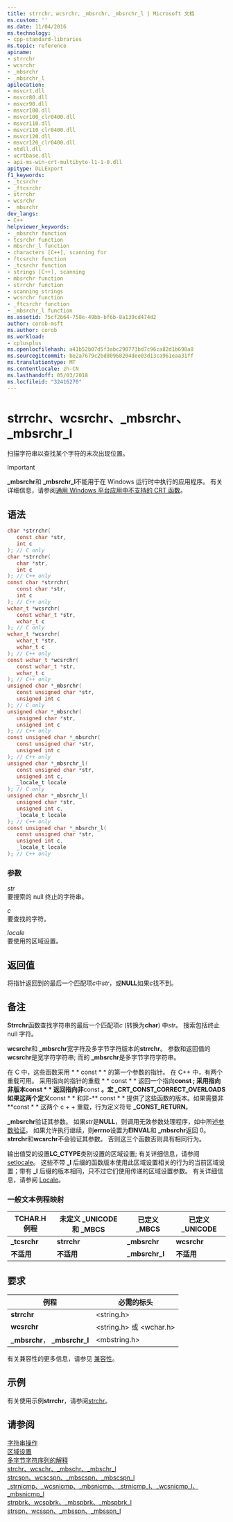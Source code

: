 ```yaml
---
title: strrchr、wcsrchr、_mbsrchr、_mbsrchr_l | Microsoft 文档
ms.custom: ''
ms.date: 11/04/2016
ms.technology:
- cpp-standard-libraries
ms.topic: reference
apiname:
- strrchr
- wcsrchr
- _mbsrchr
- _mbsrchr_l
apilocation:
- msvcrt.dll
- msvcr80.dll
- msvcr90.dll
- msvcr100.dll
- msvcr100_clr0400.dll
- msvcr110.dll
- msvcr110_clr0400.dll
- msvcr120.dll
- msvcr120_clr0400.dll
- ntdll.dll
- ucrtbase.dll
- api-ms-win-crt-multibyte-l1-1-0.dll
apitype: DLLExport
f1_keywords:
- _tcsrchr
- _ftcsrchr
- strrchr
- wcsrchr
- _mbsrchr
dev_langs:
- C++
helpviewer_keywords:
- _mbsrchr function
- tcsrchr function
- mbsrchr_l function
- characters [C++], scanning for
- ftcsrchr function
- _tcsrchr function
- strings [C++], scanning
- mbsrchr function
- strrchr function
- scanning strings
- wcsrchr function
- _ftcsrchr function
- _mbsrchr_l function
ms.assetid: 75cf2664-758e-49bb-bf6b-8a139cd474d2
author: corob-msft
ms.author: corob
ms.workload:
- cplusplus
ms.openlocfilehash: a41b52b07d5f3abc290773bd7c96ca82d1b698a8
ms.sourcegitcommit: be2a7679c2bd80968204dee03d13ca961eaa31ff
ms.translationtype: MT
ms.contentlocale: zh-CN
ms.lasthandoff: 05/03/2018
ms.locfileid: "32416270"
---
```

# <a name="strrchr-wcsrchr-mbsrchr-mbsrchrl"></a>strrchr、wcsrchr、_mbsrchr、_mbsrchr_l

扫描字符串以查找某个字符的末次出现位置。

> [!IMPORTANT]
> **_mbsrchr**和 **_mbsrchr_l**不能用于在 Windows 运行时中执行的应用程序。 有关详细信息，请参阅[通用 Windows 平台应用中不支持的 CRT 函数](../../cppcx/crt-functions-not-supported-in-universal-windows-platform-apps.md)。

## <a name="syntax"></a>语法

```C
char *strrchr(
   const char *str,
   int c
); // C only
char *strrchr(
   char *str,
   int c
); // C++ only
const char *strrchr(
   const char *str,
   int c
); // C++ only
wchar_t *wcsrchr(
   const wchar_t *str,
   wchar_t c
); // C only
wchar_t *wcsrchr(
   wchar_t *str,
   wchar_t c
); // C++ only
const wchar_t *wcsrchr(
   const wchar_t *str,
   wchar_t c
); // C++ only
unsigned char *_mbsrchr(
   const unsigned char *str,
   unsigned int c
); // C only
unsigned char *_mbsrchr(
   unsigned char *str,
   unsigned int c
); // C++ only
const unsigned char *_mbsrchr(
   const unsigned char *str,
   unsigned int c
); // C++ only
unsigned char *_mbsrchr_l(
   const unsigned char *str,
   unsigned int c,
   _locale_t locale
); // C only
unsigned char *_mbsrchr_l(
   unsigned char *str,
   unsigned int c,
   _locale_t locale
); // C++ only
const unsigned char *_mbsrchr_l(
   const unsigned char *str,
   unsigned int c,
   _locale_t locale
); // C++ only
```

### <a name="parameters"></a>参数

*str*<br/>
要搜索的 null 终止的字符串。

*c*<br/>
要查找的字符。

*locale*<br/>
要使用的区域设置。

## <a name="return-value"></a>返回值

将指针返回到的最后一个匹配项*c*中*str*，或**NULL**如果*c*找不到。

## <a name="remarks"></a>备注

**Strrchr**函数查找字符串的最后一个匹配项*c* (转换为**char**) 中*str*。 搜索包括终止 null 字符。

**wcsrchr**和 **_mbsrchr**宽字符及多字节字符版本的**strrchr**。 参数和返回值的**wcsrchr**是宽字符字符串; 而的 **_mbsrchr**是多字节字符字符串。

在 C 中，这些函数采用 * * const * * 的第一个参数的指针。 在 C++ 中，有两个重载可用。 采用指向的指针的重载 * * const * * 返回一个指向**const **; 采用指向非版本**const * * 返回指向非**const **。宏 **_CRT_CONST_CORRECT_OVERLOADS**如果这两个定义**const * * 和非-** const * * 提供了这些函数的版本。如果需要非**const * * 这两个 c + + 重载，行为定义符号 **_CONST_RETURN**。

**_mbsrchr**验证其参数。 如果*str*是**NULL**，则调用无效参数处理程序，如中所述[参数验证](../../c-runtime-library/parameter-validation.md)。 如果允许执行继续，则**errno**设置为**EINVAL**和 **_mbsrchr**返回 0。 **strrchr**和**wcsrchr**不会验证其参数。 否则这三个函数否则具有相同行为。

输出值受的设置**LC_CTYPE**类别设置的区域设置; 有关详细信息，请参阅[setlocale](setlocale-wsetlocale.md)。 这些不带 **_l** 后缀的函数版本使用此区域设置相关的行为的当前区域设置；带有 **_l** 后缀的版本相同，只不过它们使用传递的区域设置参数。 有关详细信息，请参阅 [Locale](../../c-runtime-library/locale.md)。

### <a name="generic-text-routine-mappings"></a>一般文本例程映射

|TCHAR.H 例程|未定义 _UNICODE 和 _MBCS|已定义 _MBCS|已定义 _UNICODE|
|---------------------|------------------------------------|--------------------|-----------------------|
|**_tcsrchr**|**strrchr**|**_mbsrchr**|**wcsrchr**|
|**不适用**|**不适用**|**_mbsrchr_l**|**不适用**|

## <a name="requirements"></a>要求

|例程|必需的标头|
|-------------|---------------------|
|**strrchr**|\<string.h>|
|**wcsrchr**|\<string.h> 或 \<wchar.h>|
|**_mbsrchr**， **_mbsrchr_l**|\<mbstring.h>|

有关兼容性的更多信息，请参见 [兼容性](../../c-runtime-library/compatibility.md)。

## <a name="example"></a>示例

有关使用示例**strrchr**，请参阅[strchr](strchr-wcschr-mbschr-mbschr-l.md)。

## <a name="see-also"></a>请参阅

[字符串操作](../../c-runtime-library/string-manipulation-crt.md)<br/>
[区域设置](../../c-runtime-library/locale.md)<br/>
[多字节字符序列的解释](../../c-runtime-library/interpretation-of-multibyte-character-sequences.md)<br/>
[strchr、wcschr、_mbschr、_mbschr_l](strchr-wcschr-mbschr-mbschr-l.md)<br/>
[strcspn、wcscspn、_mbscspn、_mbscspn_l](strcspn-wcscspn-mbscspn-mbscspn-l.md)<br/>
[_strnicmp、_wcsnicmp、_mbsnicmp、_strnicmp_l、_wcsnicmp_l、_mbsnicmp_l](strnicmp-wcsnicmp-mbsnicmp-strnicmp-l-wcsnicmp-l-mbsnicmp-l.md)<br/>
[strpbrk、wcspbrk、_mbspbrk、_mbspbrk_l](strpbrk-wcspbrk-mbspbrk-mbspbrk-l.md)<br/>
[strspn、wcsspn、_mbsspn、_mbsspn_l](strspn-wcsspn-mbsspn-mbsspn-l.md)<br/>
